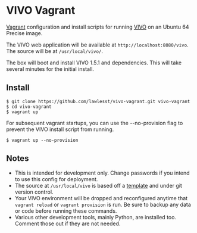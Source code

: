 # VIVO Vagrant

[Vagrant](http://www.vagrantup.com/) configuration and install scripts for running [VIVO](http://vivoweb.org) on an Ubuntu 64 Precise image.

The VIVO web application will be available at `http://localhost:8080/vivo`.  The source will be at `/usr/local/vivo/`.

The box will boot and install VIVO 1.5.1 and dependencies.  This will take several minutes for the initial install.

## Install

~~~
$ git clone https://github.com/lawlesst/vivo-vagrant.git vivo-vagrant
$ cd vivo-vagrant
$ vagrant up
~~~

For subsequent vagrant startups, you can use the --no-provision flag to prevent the VIVO install script from running.  
~~~
$ vagrant up --no-provision
~~~

## Notes
 * This is intended for development only.  Change passwords if you intend to use this config for deployment.
 * The source at `/usr/local/vivo` is based off a [template](https://github.com/lawlesst/vivo-project-template) and under git
 version control.
 * Your VIVO environment will be dropped and reconfigured anytime that `vagrant reload` or `vagrant provision` is run.
 Be sure to backup any data or code before running these commands.
 * Various other development tools, mainly Python, are installed too.  Comment those out if they are not needed.

